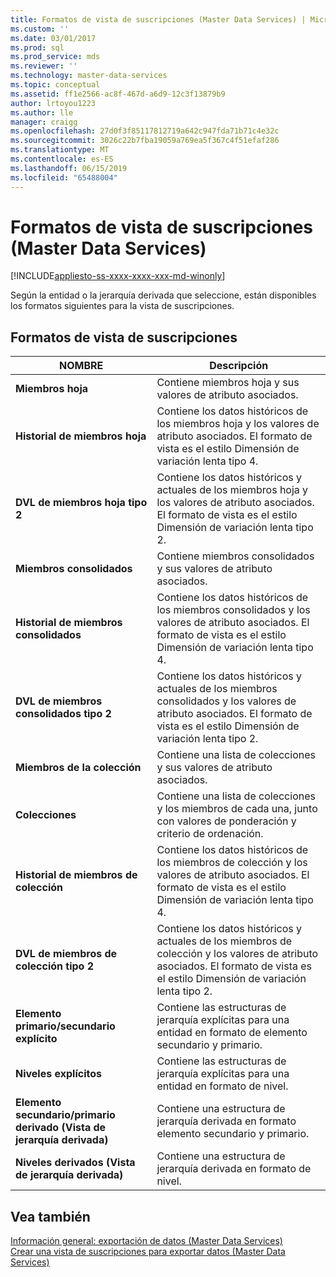 ```yaml
---
title: Formatos de vista de suscripciones (Master Data Services) | Microsoft Docs
ms.custom: ''
ms.date: 03/01/2017
ms.prod: sql
ms.prod_service: mds
ms.reviewer: ''
ms.technology: master-data-services
ms.topic: conceptual
ms.assetid: ff1e2566-ac8f-467d-a6d9-12c3f13879b9
author: lrtoyou1223
ms.author: lle
manager: craigg
ms.openlocfilehash: 27d0f3f85117812719a642c947fda71b71c4e32c
ms.sourcegitcommit: 3026c22b7fba19059a769ea5f367c4f51efaf286
ms.translationtype: MT
ms.contentlocale: es-ES
ms.lasthandoff: 06/15/2019
ms.locfileid: "65488004"
---
```

# <a name="subscription-view-formats-master-data-services"></a>Formatos de vista de suscripciones (Master Data Services)

[!INCLUDE[appliesto-ss-xxxx-xxxx-xxx-md-winonly](../includes/appliesto-ss-xxxx-xxxx-xxx-md-winonly.md)]

  Según la entidad o la jerarquía derivada que seleccione, están disponibles los formatos siguientes para la vista de suscripciones.  
  
## <a name="subscription-view-formats"></a>Formatos de vista de suscripciones  
  
|NOMBRE|Descripción|  
|----------|-----------------|  
|**Miembros hoja**|Contiene miembros hoja y sus valores de atributo asociados.|  
|**Historial de miembros hoja**|Contiene los datos históricos de los miembros hoja y los valores de atributo asociados. El formato de vista es el estilo Dimensión de variación lenta tipo 4.|  
|**DVL de miembros hoja tipo 2**|Contiene los datos históricos y actuales de los miembros hoja y los valores de atributo asociados. El formato de vista es el estilo Dimensión de variación lenta tipo 2.|  
|**Miembros consolidados**|Contiene miembros consolidados y sus valores de atributo asociados.|  
|**Historial de miembros consolidados**|Contiene los datos históricos de los miembros consolidados y los valores de atributo asociados. El formato de vista es el estilo Dimensión de variación lenta tipo 4.|  
|**DVL de miembros consolidados tipo 2**|Contiene los datos históricos y actuales de los miembros consolidados y los valores de atributo asociados. El formato de vista es el estilo Dimensión de variación lenta tipo 2.|  
|**Miembros de la colección**|Contiene una lista de colecciones y sus valores de atributo asociados.|  
|**Colecciones**|Contiene una lista de colecciones y los miembros de cada una, junto con valores de ponderación y criterio de ordenación.|  
|**Historial de miembros de colección**|Contiene los datos históricos de los miembros de colección y los valores de atributo asociados. El formato de vista es el estilo Dimensión de variación lenta tipo 4.|  
|**DVL de miembros de colección tipo 2**|Contiene los datos históricos y actuales de los miembros de colección y los valores de atributo asociados. El formato de vista es el estilo Dimensión de variación lenta tipo 2.|  
|**Elemento primario/secundario explícito**|Contiene las estructuras de jerarquía explícitas para una entidad en formato de elemento secundario y primario.|  
|**Niveles explícitos**|Contiene las estructuras de jerarquía explícitas para una entidad en formato de nivel.|  
|**Elemento secundario/primario derivado (Vista de jerarquía derivada)**|Contiene una estructura de jerarquía derivada en formato elemento secundario y primario.|  
|**Niveles derivados (Vista de jerarquía derivada)**|Contiene una estructura de jerarquía derivada en formato de nivel.|  
  
## <a name="see-also"></a>Vea también  
 [Información general: exportación de datos &#40;Master Data Services&#41;](../master-data-services/overview-exporting-data-master-data-services.md)   
 [Crear una vista de suscripciones para exportar datos &#40;Master Data Services&#41;](../master-data-services/create-a-subscription-view-to-export-data-master-data-services.md)  
  
  
